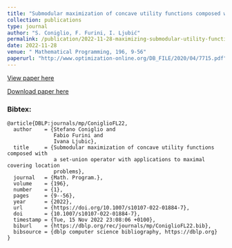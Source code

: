 ```yaml
---
title: "Submodular maximization of concave utility functions composed with a set-union operator with applications to maximal covering location problems"
collection: publications
type: journal
author: "S. Coniglio, F. Furini, I. Ljubić"
permalink: /publication/2022-11-28-maximizing-submodular-utility-functions-combined-with-a-set-union-operator-over-a-discrete-set
date: 2022-11-28
venue: " Mathematical Programming, 196, 9-56"
paperurl: "http://www.optimization-online.org/DB_FILE/2020/04/7715.pdf"
---
```


[View paper here](https://link.springer.com/article/10.1007/s10107-022-01884-7)

[Download paper here](http://www.optimization-online.org/DB_FILE/2020/04/7715.pdf)

### Bibtex:

```
@article{DBLP:journals/mp/ConiglioFL22,
  author    = {Stefano Coniglio and
               Fabio Furini and
               Ivana Ljubic},
  title     = {Submodular maximization of concave utility functions composed with
               a set-union operator with applications to maximal covering location
               problems},
  journal   = {Math. Program.},
  volume    = {196},
  number    = {1},
  pages     = {9--56},
  year      = {2022},
  url       = {https://doi.org/10.1007/s10107-022-01884-7},
  doi       = {10.1007/s10107-022-01884-7},
  timestamp = {Tue, 15 Nov 2022 23:08:06 +0100},
  biburl    = {https://dblp.org/rec/journals/mp/ConiglioFL22.bib},
  bibsource = {dblp computer science bibliography, https://dblp.org}
}
```

